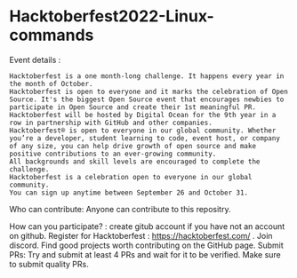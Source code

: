 # Hacktoberfest2022-Linux-commands
Event details :

    Hacktoberfest is a one month-long challenge. It happens every year in the month of October.
    Hacktoberfest is open to everyone and it marks the celebration of Open Source. It's the biggest Open Source event that encourages newbies to participate in Open Source and create their 1st meaningful PR.
    Hacktoberfest will be hosted by Digital Ocean for the 9th year in a row in partnership with GitHub and other companies.
    Hacktoberfest® is open to everyone in our global community. Whether you’re a developer, student learning to code, event host, or company of any size, you can help drive growth of open source and make positive contributions to an ever-growing community.
    All backgrounds and skill levels are encouraged to complete the challenge.
    Hacktoberfest is a celebration open to everyone in our global community.
    You can sign up anytime between September 26 and October 31.
    
    
Who can contribute:
Anyone can contribute to this repositry.

How can you participate? :
create gitub account if you have not an account on github.
Register for Hacktoberfest : https://hacktoberfest.com/ .
Join discord.
Find good projects worth contributing on the GitHub page.
Submit PRs: Try and submit at least 4 PRs and wait for it to be verified. Make sure to submit quality PRs.



